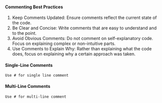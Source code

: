 #### Commenting Best Practices

1) Keep Comments Updated: Ensure comments reflect the current state of the code.
2) Be Clear and Concise: Write comments that are easy to understand and to the point.
3) Avoid Obvious Comments: Do not comment on self-explanatory code. Focus on explaining complex or non-intuitive parts.
4) Use Comments to Explain Why: Rather than explaining what the code does, focus on explaining why a certain approach was taken.

#### Single-Line Comments
```
Use # for single line comment
```

#### Multi-Line Comments
```
Use # for multi-line comment
```

